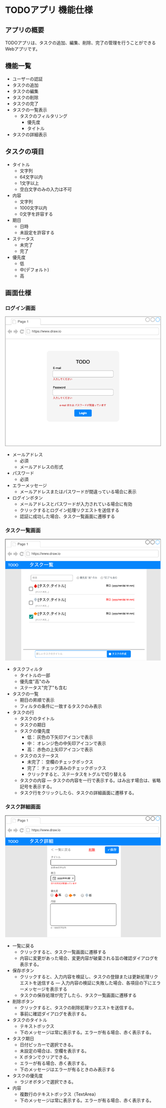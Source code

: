 # TODOアプリ 機能仕様

## アプリの概要

TODOアプリは、タスクの追加、編集、削除、完了の管理を行うことができるWebアプリです。

## 機能一覧

- ユーザーの認証
- タスクの追加
- タスクの編集
- タスクの削除
- タスクの完了
- タスクの一覧表示
    - タスクのフィルタリング
        - 優先度
        - タイトル
- タスクの詳細表示

## タスクの項目

- タイトル
    - 文字列
    - 64文字以内
    - 1文字以上
    - 空白文字のみの入力は不可
- 内容
    - 文字列
    - 1000文字以内
    - 0文字を許容する
- 期日
    - 日時
    - 未設定を許容する
- ステータス
    - 未完了
    - 完了
- 優先度
    - 低
    - 中(デフォルト)
    - 高

## 画面仕様

### ログイン画面

![ログイン画面](./login.drawio.png)

- メールアドレス
    - 必須
    - メールアドレスの形式
- パスワード
    - 必須
- エラーメッセージ
    - メールアドレスまたはパスワードが間違っている場合に表示
- ログインボタン
    - メールアドレスとパスワードが入力されている場合に有効
    - クリックするとログイン処理リクエストを送信する
    - 認証に成功した場合、タスク一覧画面に遷移する

### タスク一覧画面

![タスク一覧画面](./taskList.drawio.png)

- タスクフィルタ
    - タイトルの一部
    - 優先度"高"のみ
    - ステータス"完了"も含む
- タスクの一覧
    - 期日の昇順で表示
    - フィルタの条件に一致するタスクのみ表示
- タスクの行
    - タスクのタイトル
    - タスクの期日
    - タスクの優先度
        - 低： 灰色の下矢印アイコンで表示
        - 中： オレンジ色の中矢印アイコンで表示
        - 高： 赤色の上矢印アイコンで表示
    - タスクのステータス
        - 未完了： 空欄のチェックボックス
        - 完了： チェック済みのチェックボックス
        - クリックすると、ステータスをトグルで切り替える
    - タスクの内容
        ― タスクの内容を一行で表示する。はみ出す場合は、省略記号を表示する。
    - タスク行をクリックしたら、タスクの詳細画面に遷移する。

### タスク詳細画面

![タスク詳細画面](./taskDetail.drawio.png)

- 一覧に戻る
    - クリックすると、タスク一覧画面に遷移する
    - 内容に変更があった場合、変更内容が破棄される旨の確認ダイアログを表示する。
- 保存ボタン
    - クリックすると、入力内容を検証し、タスクの登録または更新処理リクエストを送信する
    ― 入力内容の検証に失敗した場合、各項目の下にエラーメッセージを表示する
    - タスクの保存処理が完了したら、タスク一覧画面に遷移する
- 削除ボタン
    - クリックすると、タスクの削除処理リクエストを送信する。
    - 事前に確認ダイアログを表示する。
- タスクのタイトル
    - テキストボックス
    - 下のメッセージは常に表示する。エラーが有る場合、赤く表示する。
- タスク期日
    - 日付ピッカーで選択できる。
    - 未設定の場合は、空欄を表示する。
    - X ボタンでクリアできる。
    - エラーが有る場合、赤く表示する。
    - 下のメッセージはエラーが有るときのみ表示する
- タスクの優先度
    - ラジオボタンで選択できる。
- 内容
    - 複数行のテキストボックス（TextArea）
    - 下のメッセージは常に表示する。エラーが有る場合、赤く表示する。
